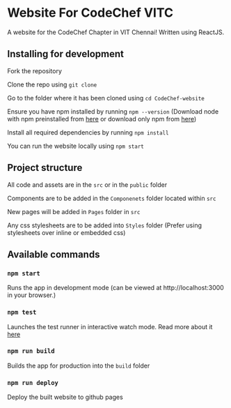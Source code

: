 # Website For CodeChef VITC

A website for the CodeChef Chapter in VIT Chennai! Written using ReactJS.

## Installing for development

Fork the repository

Clone the repo using `git clone`

Go to the folder where it has been cloned using `cd CodeChef-website`

Ensure you have npm installed by running `npm --version` (Download node with npm preinstalled from [here](https://nodejs.org/en) or download only npm from [here](https://www.npmjs.com/))

Install all required dependencies by running `npm install`

You can run the website locally using `npm start`

## Project structure

All code and assets are in the `src` or in the `public` folder

Components are to be added in the `Componenets` folder located within `src`

New pages will be added in `Pages` folder in `src`

Any css stylesheets are to be added into `Styles` folder
(Prefer using stylesheets over inline or embedded css)

## Available commands

### `npm start`

Runs the app in development mode (can be viewed at http://localhost:3000 in your browser.)

### `npm test`

Launches the test runner in interactive watch mode. Read more about it [here](https://create-react-app.dev/docs/running-tests/)

### `npm run build`

Builds the app for production into the `build` folder

### `npm run deploy`

Deploy the built website to github pages
